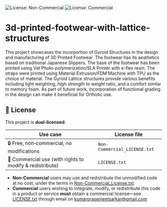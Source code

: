 ![License: Non-Commercial](https://img.shields.io/badge/License-Non--Commercial-red.svg)
![License: Commercial](https://img.shields.io/badge/License-Commercial-blue.svg)

# 3d-printed-footwear-with-lattice-structures
This project showcases the incorportion of Gyroid Structures in the design and manufacturing of 3D Printed Footwear.
The footwear has its aesthetics based on traditional Japanese Slippers. The base of the footwear has been printed using Vat Photo-polymerization/SLA Printer with e-flex resin. The straps were printed using Material Extrusion/FDM Machine with TPU as the choice of material. The Gyroid Lattice structures provide various benefits including light weighting, high strength to weight ratio, and a comfort similar to memory foam. As part of future work, incorporation of functional grading in the design can make it beneficial for Orthotic use.

## 📜 License

This project is **dual‑licensed**:

| Use case                       | License file                         |
|--------------------------------|--------------------------------------|
| 🔒 Free, non‑commercial, no modifications | `Non-Commercial_LICENSE.txt`         |
| 💼 Commercial use (with rights to modify & redistribute) | `LICENSE.txt`            |

- **Non‑Commercial** users may use and redistribute the unmodified code at no cost, under the terms in [Non-Commercial_License.txt]([./Non-Commercial_LICENSE.txt](https://github.com/kpsarkar/3d-printed-footwear-with-lattice-structures/blob/main/Non-Commercial_LICENSE)).  
- **Commercial** users wishing to integrate, modify, or redistribute this code in a product or service **must** obtain a commercial license—see [LICENSE.txt](./LICENSE.txt) through email on kumarprasenjeetsarkar@gmail.com
